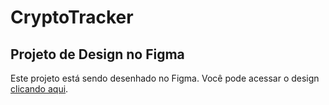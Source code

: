 # CryptoTracker

## Projeto de Design no Figma
Este projeto está sendo desenhado no Figma. Você pode acessar o design [clicando aqui](https://www.figma.com/design/sJUThUjUEj4wVdAZLcIQed/Untitled?node-id=0-1&t=DBMpeqMYSnQyVYrS-1).
